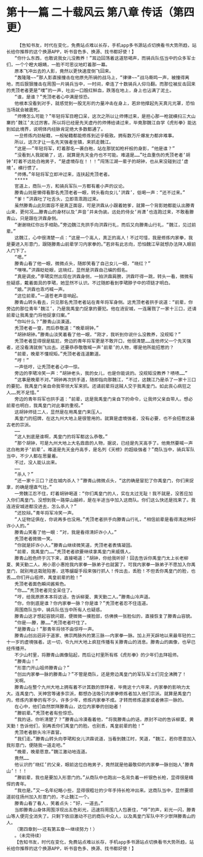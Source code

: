 # 第十一篇 二十载风云 第八章 传话（第四更）
        【告知书友，时代在变化，免费站点难以长存，手机app多书源站点切换看书大势所趋，站长给你推荐的这个换源APP，听书音色多、换源、找书都好使！】
       “你什么东西，也敢说我女儿没教养！”耳边回荡着这道怒喝声，而骑兵队伍当中的众多军士们，一个个瞪大眼睛，一脸不可思议地盯着那一幕。
       原本飞冲出去的人影，竟然以更快速度倒飞回来。
       “轰隆隆~~”那人影直接撞击在他原先所骑的战马上，“律律~~”战马嘶鸣一声，被撞得离地，而后狠狠撞击在周围一片骑兵当中，一时间，牵连了十数骑兵人仰马翻。而那位被反击回来的秃顶老者更是“噗”的一声，吐出一口殷红鲜血，跌落在地上，身上也沾满了泥土。
       “谁，是谁？”秃顶老者心中满是惊恐。
       他根本没看到对手，就感觉到一股无形的力量冲击在身上，若非他撑起先天真元光罩，恐怕当场就会被震死。
       “师傅怎么可能？”年轻将军目瞪口呆，这次之所以让师傅过来，是担心那一枪就横扫三大山寨的‘魏江’太过厉害。所以将已经是先天虚丹的师傅给请过来，毕竟那魏江自学《虎形拳》能达到如此境界，说明体内经脉肯定绝大多数都通了。
       一旦修炼内劲秘籍，一般秘籍都能修炼到近乎极致。拥有数万斤爆发力都非难事。
       所以，这次才让一名先天强者坐镇，来抓走魏江。
       “这是——”年轻将军，盯着那名一袭白袍，站在那犹如枪杆般的身影，“他是谁？”
       “没看到人我就输了，这，就算是先天金丹也不可能。难道是……”吐血重伤的秃顶老者‘胡钟’盯着不远处白袍男子，“是虚境存在！！！”闯荡江湖一辈子的胡钟，也从来没碰到过‘虚境’。横行惯了。
       “师傅。”年轻将军立即冲过来，连扶起秃顶老者。
       *****
       官道上，商队一方，和骑兵军队一方都有着小声的议论。
       滕青山则是懒得看那名秃顶老者一眼，转头看向女儿‘洪霖’，低喝一声：“还不过来。”
       “爹！”洪霖吐了吐舌头，立即乖乖跑过来。
       虽然滕青山此刻面容不是真正面容，可是洪霖从小跟着她爹，就算一个背影她都能认出滕青山来，更何况……滕青山的身材以及‘声音’并未伪装。远处的侍女‘肖潇’也连跑过来，不敢看滕青山，只是跟在洪霖身侧。
       “谢谢晓红你出手相助。”旁边魏江先拱手向洪霖行礼，而后又向滕青山行礼，“魏江，见过前辈。”
       这魏江，心中很清楚一点：“这是一个高人，真正的高人！不过可惜，我是修炼内家拳，我是要进入形意门，跟随滕青山前辈学习内家拳的。”若非有此志向，恐怕魏江早就想办法拜入眼前人门下了。
       “嗯。”
       滕青山看了他一眼，微微点头，随即笑看了自己女儿一眼，“晓红？”
       “嘿嘿。”洪霖眨眨眼，这晓红，显然是洪霖自己编的假名。
       “真是调皮。”李珺突然出现在洪霖身侧，一拍洪霖肩膀，洪霖吓得一跳，转头一看，微微有些疑惑，戴着面具的李珺，她显然不认识。不过随即看到李珺脖子中的项链才明白。
       “娘。”洪霖也乖巧喊一声。
       “这位前辈。”一道苍老声音响起。
       滕青山转头看去，只见那名秃顶老者站在青年将军身侧。这秃顶老者拱手说道：“前辈，你旁边的那位青年‘魏江’，乃是我禹皇门捉拿的要犯。他在涟安城，一连屠戮了一家十三口，还请前辈让我禹皇门将他捉拿归案。”
       “你叫什么？”滕青山淡漠道。
       秃顶老者一窒，而后恭敬道：“晚辈胡钟。”
       “胡钟胡钟。”滕青山淡笑着看了他一眼，“刚才，我听到你说什么没教养，没规矩？”
       秃顶老者显得很是尴尬，旁边的青年将军更是不敢开口，他很清楚……连他师父一个先天强者，还没看清就倒飞出去。还要恭恭敬敬喊一声‘前辈’的人物，哪是他所能招惹的？
       “前辈，晚辈不懂规矩。”秃顶老者连道歉道。
       “哼！”
       一声低哼，让秃顶老者心中一惊。
       旁边的李珺冷笑一声：“胡钟老头，我的女儿，也是你能说的。没规矩没教养？啧啧……”
       “这事是晚辈不对。”胡钟再次拱手道，随即指向那魏江，“不过，这魏江乃是杀了一家十三口的要犯。我禹皇门亲自命我带领大军来抓。还请前辈将这贼人交于我禹皇门。如此丧心病狂之人……死不足惜。”
       旁边的青年将军也拱手道：“前辈，这是我禹皇门亲自下的命令，让我师父亲自带人。想必前辈也明白，我禹皇门对此事的重视。”
       这胡钟师徒二人，显然是在用禹皇门来压人。
       禹皇门的招牌，在这九州大地上是很管用的。就算是虚境强者，没有必要，也不会招惹这最古老的宗派。
       ……
       “这人到底是谁啊，禹皇门的将军都这么恭敬。”
       “那个胡钟，可是九州大地上大名鼎鼎的人物，据说，已经是先天高手了。他竟然要喊一声这白袍男子‘前辈’。难道是先天金丹高手，是名列《天榜》的超级强者？”商队当中，骑兵军队当中，不少人都在思量着。
       不过，没人能认出来。
       ……
       “杀人？”
       “还一家十三口？还在城内杀人？”滕青山微微点头，“这的确是冒犯了你禹皇门，你们来捉拿，的确是理直气壮。”
       一旁魏江忍不住，盯着胡钟喝道：“你们禹皇门的人，实在太过无耻！我不就是，没答应加入你们禹皇门。没想到我一路穿山越岭，是在半途当中加入这商队。你们这么快还是找来了。我连涟安城进都没进去，怎么杀人？”
       “还狡辩。”青年将军冷笑一声。
       “人证物证俱在，你说再多也没用。”秃顶老者拱手向滕青山行礼，“相信前辈是看得清这种奸诈小人的。”
       滕青山笑看了他一眼：“对，我是看得清奸诈小人。”
       秃顶老者微微一笑。
       “你就是奸诈小人。”滕青山继续微笑道，秃顶老者表情凝固。
       “前辈，我禹皇门……”秃顶老者欲要继续拿禹皇门来威慑人。
       滕青山脸色终于沉下来，直接喝道：“胡钟，你给我听好！回去告诉你禹皇门太上长老柳夏、黄天勤二人。用小恩小惠抢我内家拳一脉弟子也就罢了。可我内家拳一脉弟子不愿加入你禹皇门，就别用这栽赃陷害，这等龌龊手段来强行抓人！传出去，丢脸！不但丢你禹皇门的脸，也丢……你们开山祖师，禹皇前辈的脸！”
       秃顶老者面色瞬间酱紫色。
       “你……”秃顶老者完全呆住了。
       “哼，给我原原本本将这话，告诉柳夏、黄天勤二人。”滕青山冷声道。
       “你，你到底是谁？你内家拳一脉？你是谁？”秃顶老者忍不住连道。
       周围商队当中，骑兵队伍当中所有人也疑惑。
       滕青山这才想起容貌问题，便微微一摸脸部，仿佛换一张脸似的，直接恢复了滕青山容貌。
       “你是——滕，滕……”秃顶老者吓住了。
       “是滕青山！”那青年将领不由惊呼一声。
       滕青山创出迥异于道家、佛宗两脉外的第三脉——内家拳一脉。加上开天辟地以来最年轻的二十一岁的虚境强者。这一切，令九州大地上疯狂传播有关滕青山的消息。滕青山的画像，也早已经传播开。
       不少山村里，将滕青山画像贴起，而后让村里所有练《虎形拳》的少年们去拜祖师。
       “滕青山！”
       “形意门开山祖师滕青山？”
       “创出内家拳一脉的滕青山？”不管是商队，还是旁边禹皇门的军队军士们完全沸腾了！
       天啊。
       滕青山在整个九州大地上拥有着不计其数的崇拜者，毕竟这十六年来，内家拳的影响力太大。连禹皇门、天神宫等诸多宗派，都想办法吸引内家拳修炼者加入他们宗派。就算是禹皇门内，修炼内家拳的有不少。许多少年，修炼内家拳不成。才转而修炼道家或者佛宗一脉的。
       在心中，他们自然崇拜滕青山，这位内家拳的创始者！
       “滕前辈。”秃顶老者有些惊恐。
       “我的话，你听清楚了？”滕青山冷漠看着他，“将我滕青山的话，原封不动的告诉柳夏、黄天勤！告诉他们，别再丢你们禹皇门的脸。也别丢，禹皇前辈的脸！”
       秃顶老者额头冷汗直冒。
       “我们走。”滕青山转头向李珺和女儿洪霖说道，当看到魏江时，笑道，“魏江，若你愿意加入我形意门，便随我一道走吧。”
       “晚辈，晚辈愿意。”魏江激动地连道。
       竟然……
       他认识的‘晓红’的父亲，眼前这位白袍男子，竟然就是他最敬仰的内家拳一脉创始人‘滕青山’！！！
       “滕前辈，我也是要加入形意门的。”从商队中也跑出一名背负着一杆银色长枪，显得很是精悍的青年。
       “我也是。”又一名年纪略小些，显得很粗壮的少年手持长枪冲出来。这商队当中，显然要顺道前往扬州加入形意门的，不止魏江一个。
       滕青山看了看人，笑着点头：“好，一道去。”
       当即滕青山身体周围浮现出五色彩光，迅速将周围几人包裹住，“呼”的声，彩光一闪，滕青山等人便完全消失了。只剩下依旧激动不已的商队中众人，以及禹皇门军队中不少崇拜滕青山的人。
       （第四章到~~还有第五章~~继续努力！）
       。（未完待续）
       【告知书友，时代在变化，免费站点难以长存，手机app多书源站点切换看书大势所趋，站长给你推荐的这个换源APP，听书音色多、换源、找书都好使！】